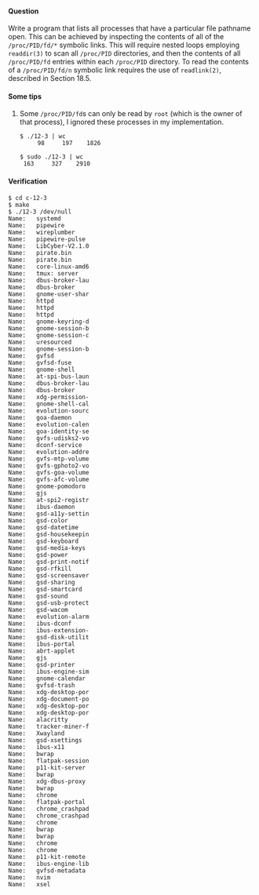 #### Question

Write a program that lists all processes that have a particular file pathname 
open. This can be achieved by inspecting the contents of all of the 
`/proc/PID/fd/*` symbolic links. This will require nested loops employing 
`readdir(3)` to scan all `/proc/PID` directories, and then the contents of all 
`/proc/PID/fd` entries within each `/proc/PID` directory. To read the contents 
of a `/proc/PID/fd/n` symbolic link requires the use of `readlink(2)`, described 
in Section 18.5.

#### Some tips

1. Some `/proc/PID/fd`s can only be read by `root` (which is the owner of that 
   process), I ignored these processes in my implementation.

   ```shell
   $ ./12-3 | wc
        98     197    1826
   
   $ sudo ./12-3 | wc
    163     327    2910
   ```

#### Verification

```shell
$ cd c-12-3
$ make
$ ./12-3 /dev/null
Name:	systemd
Name:	pipewire
Name:	wireplumber
Name:	pipewire-pulse
Name:	LibCyber-V2.1.0
Name:	pirate.bin
Name:	pirate.bin
Name:	core-linux-amd6
Name:	tmux: server
Name:	dbus-broker-lau
Name:	dbus-broker
Name:	gnome-user-shar
Name:	httpd
Name:	httpd
Name:	httpd
Name:	gnome-keyring-d
Name:	gnome-session-b
Name:	gnome-session-c
Name:	uresourced
Name:	gnome-session-b
Name:	gvfsd
Name:	gvfsd-fuse
Name:	gnome-shell
Name:	at-spi-bus-laun
Name:	dbus-broker-lau
Name:	dbus-broker
Name:	xdg-permission-
Name:	gnome-shell-cal
Name:	evolution-sourc
Name:	goa-daemon
Name:	evolution-calen
Name:	goa-identity-se
Name:	gvfs-udisks2-vo
Name:	dconf-service
Name:	evolution-addre
Name:	gvfs-mtp-volume
Name:	gvfs-gphoto2-vo
Name:	gvfs-goa-volume
Name:	gvfs-afc-volume
Name:	gnome-pomodoro
Name:	gjs
Name:	at-spi2-registr
Name:	ibus-daemon
Name:	gsd-a11y-settin
Name:	gsd-color
Name:	gsd-datetime
Name:	gsd-housekeepin
Name:	gsd-keyboard
Name:	gsd-media-keys
Name:	gsd-power
Name:	gsd-print-notif
Name:	gsd-rfkill
Name:	gsd-screensaver
Name:	gsd-sharing
Name:	gsd-smartcard
Name:	gsd-sound
Name:	gsd-usb-protect
Name:	gsd-wacom
Name:	evolution-alarm
Name:	ibus-dconf
Name:	ibus-extension-
Name:	gsd-disk-utilit
Name:	ibus-portal
Name:	abrt-applet
Name:	gjs
Name:	gsd-printer
Name:	ibus-engine-sim
Name:	gnome-calendar
Name:	gvfsd-trash
Name:	xdg-desktop-por
Name:	xdg-document-po
Name:	xdg-desktop-por
Name:	xdg-desktop-por
Name:	alacritty
Name:	tracker-miner-f
Name:	Xwayland
Name:	gsd-xsettings
Name:	ibus-x11
Name:	bwrap
Name:	flatpak-session
Name:	p11-kit-server
Name:	bwrap
Name:	xdg-dbus-proxy
Name:	bwrap
Name:	chrome
Name:	flatpak-portal
Name:	chrome_crashpad
Name:	chrome_crashpad
Name:	chrome
Name:	bwrap
Name:	bwrap
Name:	chrome
Name:	chrome
Name:	p11-kit-remote
Name:	ibus-engine-lib
Name:	gvfsd-metadata
Name:	nvim
Name:	xsel
```
